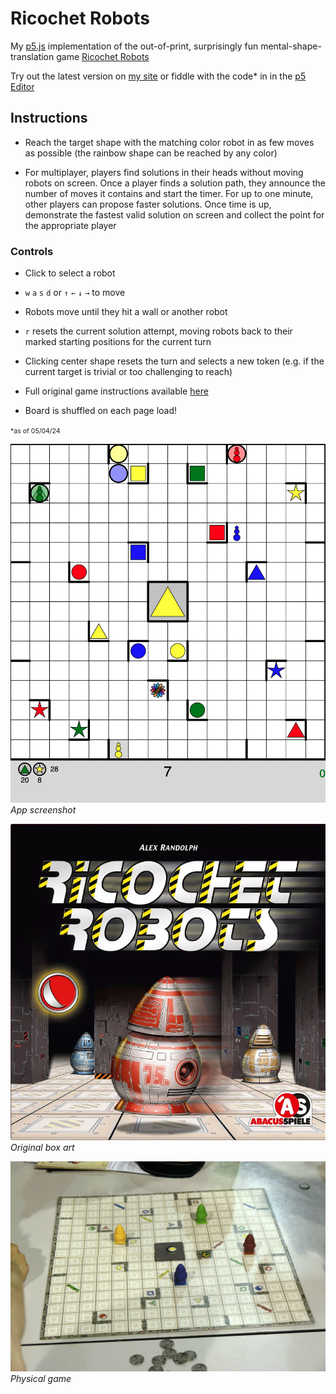 # Ricochet Robots

My [p5.js](https://p5js.org/) implementation of the out-of-print, surprisingly fun mental-shape-translation game [Ricochet Robots](https://en.wikipedia.org/wiki/Ricochet_Robots)

Try out the latest version on [my site](https://briansmiley.github.io/p5/ricochetrobots/) or fiddle with the code\* in in the [p5 Editor](https://editor.p5js.org/briansmiley/sketches/LJjfo8k1P)

## **Instructions**

- Reach the target shape with the matching color robot in as few moves as possible (the rainbow shape can be reached by any color)

- For multiplayer, players find solutions in their heads without moving robots on screen. Once a player finds a solution path, they announce the number of moves it contains and start the timer. For up to one minute, other players can propose faster solutions. Once time is up, demonstrate the fastest valid solution on screen and collect the point for the appropriate player

### Controls

- Click to select a robot

- `w` `a` `s` `d` or `↑` `←` `↓` `→` to move

- Robots move until they hit a wall or another robot

- `r` resets the current solution attempt, moving robots back to their marked starting positions for the current turn

- Clicking center shape resets the turn and selects a new token (e.g. if the current target is trivial or too challenging to reach)

- Full original game instructions available [here](https://images-cdn.zmangames.com/us-east-1/filer_public/c0/b4/c0b482f1-ad3e-4e5d-ae48-0c11aa7c317a/en-ricochet_robot-rules.pdf)

- Board is shuffled on each page load!

<span style="font-size:.75em;">\*as of 05/04/24</span>

![App screenshot](./images/gameplay.png)
_App screenshot_

![Box art](./images/ricochet_robots_box.png)
_Original box art_

![Board game image](./images/ricochet_robots_real.jpeg)
_Physical game_
